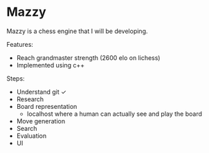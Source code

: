 # Mazzy

Mazzy is a chess engine that I will be developing.

Features:
- Reach grandmaster strength (2600 elo on lichess)
- Implemented using c++

Steps:
- Understand git ✓
- Research
- Board representation
	* localhost where a human can actually see and play the board
- Move generation
- Search
- Evaluation
- UI

